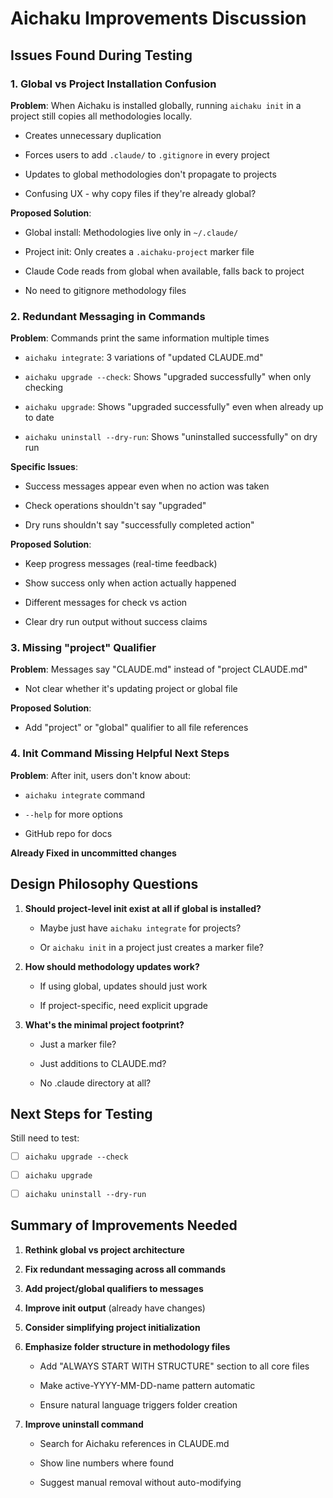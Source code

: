 # Aichaku Improvements Discussion

## Issues Found During Testing

### 1. Global vs Project Installation Confusion

**Problem**: When Aichaku is installed globally, running `aichaku init` in a
project still copies all methodologies locally.

- Creates unnecessary duplication

- Forces users to add `.claude/` to `.gitignore` in every project

- Updates to global methodologies don't propagate to projects

- Confusing UX - why copy files if they're already global?

**Proposed Solution**:

- Global install: Methodologies live only in `~/.claude/`

- Project init: Only creates a `.aichaku-project` marker file

- Claude Code reads from global when available, falls back to project

- No need to gitignore methodology files

### 2. Redundant Messaging in Commands

**Problem**: Commands print the same information multiple times

- `aichaku integrate`: 3 variations of "updated CLAUDE.md"

- `aichaku upgrade --check`: Shows "upgraded successfully" when only checking

- `aichaku upgrade`: Shows "upgraded successfully" even when already up to date

- `aichaku uninstall --dry-run`: Shows "uninstalled successfully" on dry run

**Specific Issues**:

- Success messages appear even when no action was taken

- Check operations shouldn't say "upgraded"

- Dry runs shouldn't say "successfully completed action"

**Proposed Solution**:

- Keep progress messages (real-time feedback)

- Show success only when action actually happened

- Different messages for check vs action

- Clear dry run output without success claims

### 3. Missing "project" Qualifier

**Problem**: Messages say "CLAUDE.md" instead of "project CLAUDE.md"

- Not clear whether it's updating project or global file

**Proposed Solution**:

- Add "project" or "global" qualifier to all file references

### 4. Init Command Missing Helpful Next Steps

**Problem**: After init, users don't know about:

- `aichaku integrate` command

- `--help` for more options

- GitHub repo for docs

**Already Fixed in uncommitted changes**

## Design Philosophy Questions

1. **Should project-level init exist at all if global is installed?**

   - Maybe just have `aichaku integrate` for projects?

   - Or `aichaku init` in a project just creates a marker file?

2. **How should methodology updates work?**

   - If using global, updates should just work

   - If project-specific, need explicit upgrade

3. **What's the minimal project footprint?**

   - Just a marker file?

   - Just additions to CLAUDE.md?

   - No .claude directory at all?

## Next Steps for Testing

Still need to test:

- [ ] `aichaku upgrade --check`

- [ ] `aichaku upgrade`

- [ ] `aichaku uninstall --dry-run`

## Summary of Improvements Needed

1. **Rethink global vs project architecture**

2. **Fix redundant messaging across all commands**

3. **Add project/global qualifiers to messages**

4. **Improve init output** (already have changes)

5. **Consider simplifying project initialization**

6. **Emphasize folder structure in methodology files**

   - Add "ALWAYS START WITH STRUCTURE" section to all core files

   - Make active-YYYY-MM-DD-name pattern automatic

   - Ensure natural language triggers folder creation

7. **Improve uninstall command**

   - Search for Aichaku references in CLAUDE.md

   - Show line numbers where found

   - Suggest manual removal without auto-modifying
